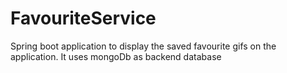 # FavouriteService
Spring boot application to display the saved favourite gifs on the application. It uses mongoDb as backend database
